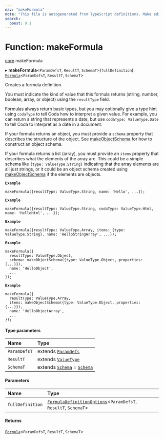 ```yaml
---
nav: "makeFormula"
note: "This file is autogenerated from TypeScript definitions. Make edits to the comments in the TypeScript file and then run `make docs` to regenerate this file."
search:
  boost: 0.1
---
```

# Function: makeFormula

[core](../modules/core.md).makeFormula

▸ **makeFormula**<`ParamDefsT`, `ResultT`, `SchemaT`\>(`fullDefinition`): [`Formula`](../types/core.Formula.md)<`ParamDefsT`, `ResultT`, `SchemaT`\>

Creates a formula definition.

You must indicate the kind of value that this formula returns (string, number, boolean, array, or object)
using the `resultType` field.

Formulas always return basic types, but you may optionally give a type hint using
`codaType` to tell Coda how to interpret a given value. For example, you can return
a string that represents a date, but use `codaType: ValueType.Date` to tell Coda
to interpret as a date in a document.

If your formula returns an object, you must provide a `schema` property that describes
the structure of the object. See [makeObjectSchema](core.makeObjectSchema.md) for how to construct an object schema.

If your formula returns a list (array), you must provide an `items` property that describes
what the elements of the array are. This could be a simple schema like `{type: ValueType.String}`
indicating that the array elements are all just strings, or it could be an object schema
created using [makeObjectSchema](core.makeObjectSchema.md) if the elements are objects.

**`Example`**

```
makeFormula({resultType: ValueType.String, name: 'Hello', ...});
```

**`Example`**

```
makeFormula({resultType: ValueType.String, codaType: ValueType.Html, name: 'HelloHtml', ...});
```

**`Example`**

```
makeFormula({resultType: ValueType.Array, items: {type: ValueType.String}, name: 'HelloStringArray', ...});
```

**`Example`**

```
makeFormula({
  resultType: ValueType.Object,
  schema: makeObjectSchema({type: ValueType.Object, properties: {...}}),
  name: 'HelloObject',
  ...
});
```

**`Example`**

```
makeFormula({
  resultType: ValueType.Array,
  items: makeObjectSchema({type: ValueType.Object, properties: {...}}),
  name: 'HelloObjectArray',
  ...
});
```

#### Type parameters

| Name | Type |
| :------ | :------ |
| `ParamDefsT` | extends [`ParamDefs`](../types/core.ParamDefs.md) |
| `ResultT` | extends [`ValueType`](../enums/core.ValueType.md) |
| `SchemaT` | extends [`Schema`](../types/core.Schema.md) = [`Schema`](../types/core.Schema.md) |

#### Parameters

| Name | Type |
| :------ | :------ |
| `fullDefinition` | [`FormulaDefinitionOptions`](../types/core.FormulaDefinitionOptions.md)<`ParamDefsT`, `ResultT`, `SchemaT`\> |

#### Returns

[`Formula`](../types/core.Formula.md)<`ParamDefsT`, `ResultT`, `SchemaT`\>
